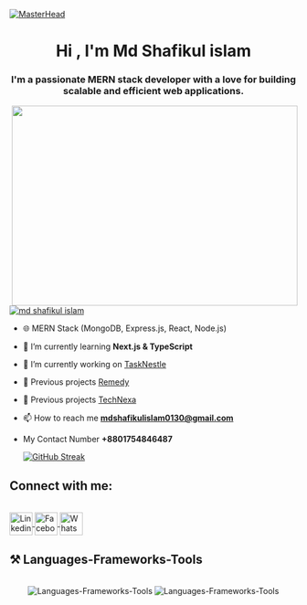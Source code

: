 [![MasterHead](https://res.cloudinary.com/dudjn6epk/image/upload/v1734954068/yzlpjtdvkkwsatkclv6q.jpg)](https://rishavchanda.io)
<h1 align="center">Hi , I'm Md Shafikul islam</h1>
<h3 align="center">I'm a passionate MERN stack developer with a love for building scalable and efficient web applications.</h3>

<img align="right" width="500" height="350" src="https://res.cloudinary.com/dudjn6epk/image/upload/v1734958327/sebj4dq5hl0pvz85xo4j.webp"/>


<p align="left"> <a href="[https://twitter.com/md shafikul islam](https://twitter.com/ProgramarR26747)" target="blank"><img src="https://img.shields.io/twitter/follow/md shafikul islam?logo=twitter&style=for-the-badge" alt="md shafikul islam" /></a> </p>

- 🌐 MERN Stack (MongoDB, Express.js, React, Node.js)
- 🌱 I’m currently learning **Next.js & TypeScript**

- 🔭 I’m currently working on [TaskNestle](https://tasknestle.web.app/)

- 🔭 Previous projects [Remedy](https://remedy-d872a.web.app/)

- 🔭 Previous projects [TechNexa](https://technexa-7d56c.web.app/)
- 📫 How to reach me **mdshafikulislam0130@gmail.com**
- My Contact Number **+8801754846487**

  [![GitHub Streak](https://github-readme-streak-stats.herokuapp.com?user=programarreza&theme=dark&date_format=j%20M%5B%20Y%5D&card_width=1000)](https://git.io/streak-stats)

<h2 align="left">Connect with me:</h2>
<br/>
<!-- <p align="center">
<a href="https://twitter.com/@mnalchity" target="blank"><img align="center" src="https://raw.githubusercontent.com/rahuldkjain/github-profile-readme-generator/master/src/images/icons/Social/twitter.svg" alt="@mnalchity" height="30" width="40" /></a>
<a href="https://www.linkedin.com/in/shafikul-islam11/" target="blank"><img align="center" src="https://raw.githubusercontent.com/rahuldkjain/github-profile-readme-generator/master/src/images/icons/Social/linked-in-alt.svg" alt="comming soon..." height="30" width="40" /></a>
<a href="https://www.facebook.com/ProgrammerReza/" target="blank"><img align="center" src="https://raw.githubusercontent.com/rahuldkjain/github-profile-readme-generator/master/src/images/icons/Social/facebook.svg" alt="programmerreza" height="30" width="40" /></a>
</p> -->

<div align="left"> 
   <a href="https://www.linkedin.com/in/shafikul-islam11/">
     <img height=40 align="center" title="LinkedIn || MD Shafikul Islam" src="https://cdn-icons-png.flaticon.com/128/145/145807.png"   
  alt="Linkedin" />
  </a>
    <a href="https://www.facebook.com/ProgrammerReza/">
     <img height=40 align="center" title="Facebook || MD Shafikul Islam" src="https://cdn-icons-png.flaticon.com/128/5968/5968764.png" alt="Facebook" />
  </a>
    <a href="https://wa.me/+8801754846487/">
     <img height=40 align="center" title="Whatsapp || MD Alimuzzaman Haris" src="https://cdn-icons-png.flaticon.com/128/15713/15713434.png" alt="WhatsApp" />
  </a>
</div>

  <h2 align="left">⚒️ Languages-Frameworks-Tools</h2>
<br/>
<div align="center">
    <img src="https://skillicons.dev/icons?i=nextjs,react,redux,typescript,javascript,tailwind," alt="Languages-Frameworks-Tools" />
    <img src="https://skillicons.dev/icons?i=nestjs,nodejs,express,mongodb,postgresql,prisma,docker,vercel,firebase" alt="Languages-Frameworks-Tools" /><br>
</div>


  
  
  
  
  
  
  
  


